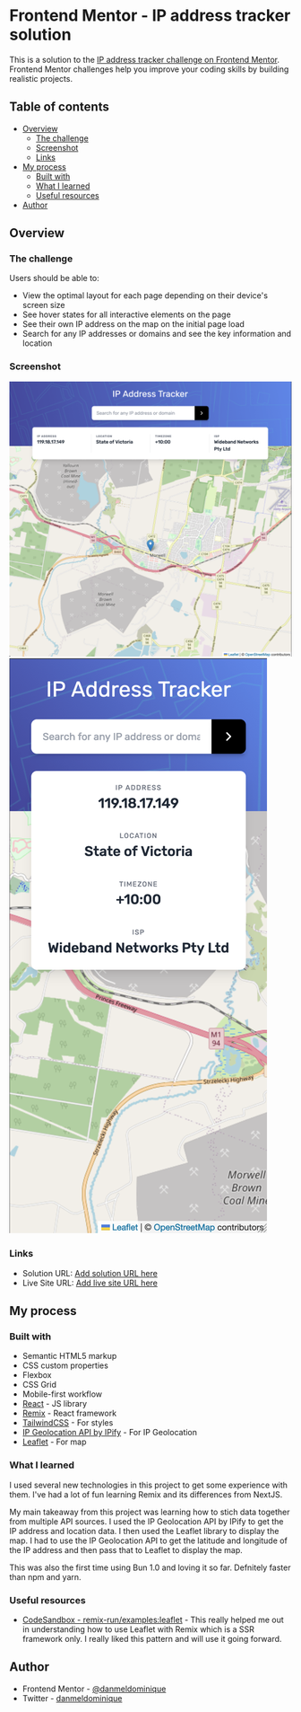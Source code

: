 # Frontend Mentor - IP address tracker solution

This is a solution to the [IP address tracker challenge on Frontend Mentor](https://www.frontendmentor.io/challenges/ip-address-tracker-I8-0yYAH0). Frontend Mentor challenges help you improve your coding skills by building realistic projects. 

## Table of contents

- [Overview](#overview)
  - [The challenge](#the-challenge)
  - [Screenshot](#screenshot)
  - [Links](#links)
- [My process](#my-process)
  - [Built with](#built-with)
  - [What I learned](#what-i-learned)
  - [Useful resources](#useful-resources)
- [Author](#author)

## Overview

### The challenge

Users should be able to:

- View the optimal layout for each page depending on their device's screen size
- See hover states for all interactive elements on the page
- See their own IP address on the map on the initial page load
- Search for any IP addresses or domains and see the key information and location

### Screenshot

![Desktop](./docs/Desktop.png)
![Mobile](./docs/Mobile.png)


### Links

- Solution URL: [Add solution URL here](https://your-solution-url.com)
- Live Site URL: [Add live site URL here](https://your-live-site-url.com)

## My process

### Built with

- Semantic HTML5 markup
- CSS custom properties
- Flexbox
- CSS Grid
- Mobile-first workflow
- [React](https://reactjs.org/) - JS library
- [Remix](https://remix.run/) - React framework
- [TailwindCSS](https://tailwindcss.com/) - For styles
- [IP Geolocation API by IPify](https://geo.ipify.org/) - For IP Geolocation
- [Leaflet](https://leafletjs.com/) - For map

### What I learned

I used several new technologies in this project to get some experience with them. I've had a lot of fun learning Remix and its differences from NextJS. 

My main takeaway from this project was learning how to stich data together from multiple API sources. I used the IP Geolocation API by IPify to get the IP address and location data. I then used the Leaflet library to display the map. I had to use the IP Geolocation API to get the latitude and longitude of the IP address and then pass that to Leaflet to display the map.

This was also the first time using Bun 1.0 and loving it so far. Defnitely faster than npm and yarn.

### Useful resources

- [CodeSandbox - remix-run/examples:leaflet](https://codesandbox.io/p/sandbox/github/remix-run/examples/tree/main/leaflet) - This really helped me out in understanding how to use Leaflet with Remix which is a SSR framework only. I really liked this pattern and will use it going forward.


## Author

- Frontend Mentor - [@danmeldominique](https://www.frontendmentor.io/profile/danmeldominique)
- Twitter - [danmeldominique](https://github.com/danmeldominique)
